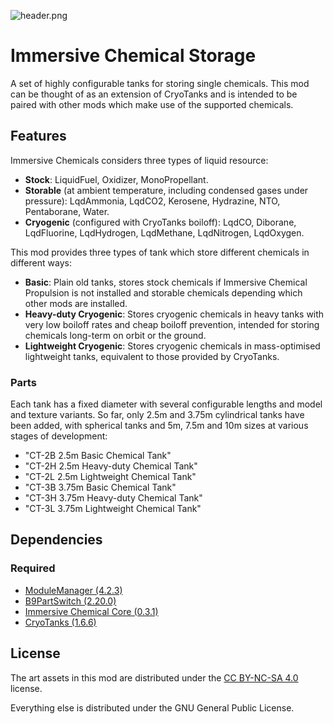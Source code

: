 ![header.png](https://raw.githubusercontent.com/CharleRoger/ImmersiveChemicalStorage/main/header.png)

# Immersive Chemical Storage
A set of highly configurable tanks for storing single chemicals. This mod can be thought of as an extension of CryoTanks and is intended to be paired with other mods which make use of the supported chemicals.

## Features
Immersive Chemicals considers three types of liquid resource:
- **Stock**: LiquidFuel, Oxidizer, MonoPropellant.
- **Storable** (at ambient temperature, including condensed gases under pressure): LqdAmmonia, LqdCO2, Kerosene, Hydrazine, NTO, Pentaborane, Water.
- **Cryogenic** (configured with CryoTanks boiloff): LqdCO, Diborane, LqdFluorine, LqdHydrogen, LqdMethane, LqdNitrogen, LqdOxygen.

This mod provides three types of tank which store different chemicals in different ways:
- **Basic**: Plain old tanks, stores stock chemicals if Immersive Chemical Propulsion is not installed and storable chemicals depending which other mods are installed.
- **Heavy-duty Cryogenic**: Stores cryogenic chemicals in heavy tanks with very low boiloff rates and cheap boiloff prevention, intended for storing chemicals long-term on orbit or the ground.
- **Lightweight Cryogenic**: Stores cryogenic chemicals in mass-optimised lightweight tanks, equivalent to those provided by CryoTanks.

### Parts
Each tank has a fixed diameter with several configurable lengths and model and texture variants. So far, only 2.5m and 3.75m cylindrical tanks have been added, with spherical tanks and 5m, 7.5m and 10m sizes at various stages of development:
- "CT-2B 2.5m Basic Chemical Tank"
- "CT-2H 2.5m Heavy-duty Chemical Tank"
- "CT-2L 2.5m Lightweight Chemical Tank"
- "CT-3B 3.75m Basic Chemical Tank"
- "CT-3H 3.75m Heavy-duty Chemical Tank"
- "CT-3L 3.75m Lightweight Chemical Tank"

## Dependencies
### Required
- [ModuleManager (4.2.3)](https://github.com/sarbian/ModuleManager)
- [B9PartSwitch (2.20.0)](https://github.com/blowfishpro/B9PartSwitch)
- [Immersive Chemical Core (0.3.1)](https://github.com/CharleRoger/ImmersiveChemicalCore)
- [CryoTanks (1.6.6)](https://github.com/post-kerbin-mining-corporation/CryoTanks)

## License
The art assets in this mod are distributed under the [CC BY-NC-SA 4.0](https://creativecommons.org/licenses/by-nc-sa/4.0/) license.

Everything else is distributed under the GNU General Public License.

